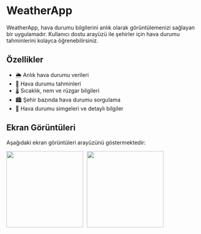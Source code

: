# WeatherApp

WeatherApp, hava durumu bilgilerini anlık olarak görüntülemenizi sağlayan bir uygulamadır. Kullanıcı dostu arayüzü ile şehirler için hava durumu tahminlerini kolayca öğrenebilirsiniz.

## Özellikler

- 🌦️ Anlık hava durumu verileri
- 📅 Hava durumu tahminleri
- 🌡️ Sıcaklık, nem ve rüzgar bilgileri
- 🏙️ Şehir bazında hava durumu sorgulama
- 💨 Hava durumu simgeleri ve detaylı bilgiler

## Ekran Görüntüleri

Aşağıdaki ekran görüntüleri arayüzünü göstermektedir:

<div style="display: flex; flex-wrap: wrap;">
  <img src="https://private-user-images.githubusercontent.com/132093398/361140875-03bdd294-8150-48c7-ba7f-aba5e5466e31.png?jwt=eyJhbGciOiJIUzI1NiIsInR5cCI6IkpXVCJ9.eyJpc3MiOiJnaXRodWIuY29tIiwiYXVkIjoicmF3LmdpdGh1YnVzZXJjb250ZW50LmNvbSIsImtleSI6ImtleTUiLCJleHAiOjE3MjQ1MDQxNTgsIm5iZiI6MTcyNDUwMzg1OCwicGF0aCI6Ii8xMzIwOTMzOTgvMzYxMTQwODc1LTAzYmRkMjk0LTgxNTAtNDhjNy1iYTdmLWFiYTVlNTQ2NmUzMS5wbmc_WC1BbXotQWxnb3JpdGhtPUFXUzQtSE1BQy1TSEEyNTYmWC1BbXotQ3JlZGVudGlhbD1BS0lBVkNPRFlMU0E1M1BRSzRaQSUyRjIwMjQwODI0JTJGdXMtZWFzdC0xJTJGczMlMkZhd3M0X3JlcXVlc3QmWC1BbXotRGF0ZT0yMDI0MDgyNFQxMjUwNThaJlgtQW16LUV4cGlyZXM9MzAwJlgtQW16LVNpZ25hdHVyZT04ODE0ZjI0YWRjZWMxY2FkMDA5ZTkyNGMxODc3NjZjN2MyMDA5NTRlN2FlNGRlMTMxNWJiOGRkZjY1MjJkNDZmJlgtQW16LVNpZ25lZEhlYWRlcnM9aG9zdCZhY3Rvcl9pZD0wJmtleV9pZD0wJnJlcG9faWQ9MCJ9.NFtlNIyYFcYojaJYyGhB5VFgK4PnrRU6qLt_YFaG_TE" width="200" style="margin-right: 10px;">
  <img src="https://private-user-images.githubusercontent.com/132093398/361140950-68c867a0-02f5-4103-b40b-7a681ab7bc1e.png?jwt=eyJhbGciOiJIUzI1NiIsInR5cCI6IkpXVCJ9.eyJpc3MiOiJnaXRodWIuY29tIiwiYXVkIjoicmF3LmdpdGh1YnVzZXJjb250ZW50LmNvbSIsImtleSI6ImtleTUiLCJleHAiOjE3MjQ1MDQxNTgsIm5iZiI6MTcyNDUwMzg1OCwicGF0aCI6Ii8xMzIwOTMzOTgvMzYxMTQwOTUwLTY4Yzg2N2EwLTAyZjUtNDEwMy1iNDBiLTdhNjgxYWI3YmMxZS5wbmc_WC1BbXotQWxnb3JpdGhtPUFXUzQtSE1BQy1TSEEyNTYmWC1BbXotQ3JlZGVudGlhbD1BS0lBVkNPRFlMU0E1M1BRSzRaQSUyRjIwMjQwODI0JTJGdXMtZWFzdC0xJTJGczMlMkZhd3M0X3JlcXVlc3QmWC1BbXotRGF0ZT0yMDI0MDgyNFQxMjUwNThaJlgtQW16LUV4cGlyZXM9MzAwJlgtQW16LVNpZ25hdHVyZT1iY2IxMDQ4NjY0NzE4NTEwYTU3YmE5ZGI2Mjg0YjFlYjIyOWViOWUzZTAxOGY2MGQ2MzczYTdjMjliODA3OTIyJlgtQW16LVNpZ25lZEhlYWRlcnM9aG9zdCZhY3Rvcl9pZD0wJmtleV9pZD0wJnJlcG9faWQ9MCJ9.aHTxOOb4xpuZyISkpu8j1oZPGyx12HswX_7qVaX-MUA" width="200" style="margin-right: 10px;">
</div>
